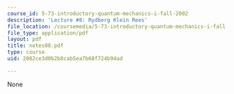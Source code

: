 ```yaml
---
course_id: 5-73-introductory-quantum-mechanics-i-fall-2002
description: 'Lecture #8: Rydberg Klein Rees'
file_location: /coursemedia/5-73-introductory-quantum-mechanics-i-fall-2002/2082ce3d0b2b8cab5ea7b68f724b94ad_notes08.pdf
file_type: application/pdf
layout: pdf
title: notes08.pdf
type: course
uid: 2082ce3d0b2b8cab5ea7b68f724b94ad

---
```

None